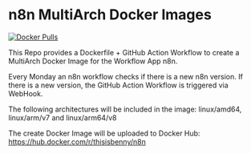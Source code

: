 # n8n MultiArch Docker Images

[![Docker Pulls](https://img.shields.io/docker/pulls/thisisbenny/n8n)](https://hub.docker.com/r/thisisbenny/n8n)

This Repo provides a Dockerfile + GitHub Action Workflow to create a MultiArch Docker Image for the Workflow App n8n.

Every Monday an n8n workflow checks if there is a new n8n version. If there is a new version, the GitHub Action Workflow is triggered via WebHook.

The following architectures will be included in the image: linux/amd64, linux/arm/v7 and linux/arm64/v8

The create Docker Image will be uploaded to Docker Hub: https://hub.docker.com/r/thisisbenny/n8n
